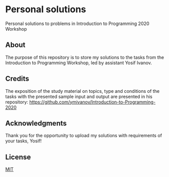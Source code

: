 # Personal solutions

Personal solutions to problems in Introduction to Programming 2020 Workshop
## About

The purpose of this repository is to store my solutions to the tasks from the Introduction to Programming Workshop, led by assistant Yosif Ivanov. 

## Credits
The exposition of the study material on topics, type and conditions of the tasks with the presented sample input and output are presented in his repository:
https://github.com/ymivanov/Introduction-to-Programming-2020

## Acknowledgments
Thank you for the opportunity to upload my solutions with requirements of your tasks, Yosif!

## License
[MIT](https://choosealicense.com/licenses/mit/)
